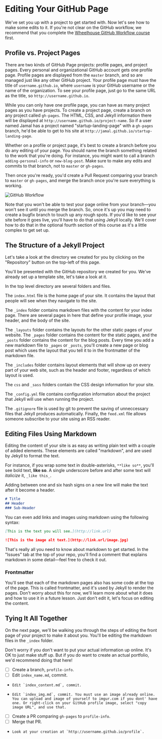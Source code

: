 # Editing Your GitHub Page

We've set you up with a project to get started with. Now let's see how to make some edits to it. If you're not clear on the GitHub workflow, we recommend that you complete the [Wheelhouse GitHub Workflow course](https://learn.wheelhouse.io/events/workflow) first. 

## Profile vs. Project Pages

There are two kinds of GitHub Page projects: profile pages, and project pages. Every personal and organizational GitHub account gets one profile page. Profile pages are displayed from the `master` branch, and so are managed just like any other GitHub project. Your profile page must have the title of `username.github.io`, where `username` is your GitHub username or the name of the organization. To see your profile page, just go to the same URL as the title, so `http://username.github.io`.

While you can only have one profile page, you can have as many project pages as you have projects. To create a project page, create a branch on any project called `gh-pages`. The HTML, CSS, and Jekyll information there will be displayed at `http://username.github.io/project-name`. So if a user named Jamal has a project named "startup-landing-page" with a `gh-pages` branch, he'd be able to get to his site at `http://jamal.github.io/startup-landing-page`.

Whether on a profile or project page, it's best to create a branch before you do any editing of your page. You should name the branch something related to the work that you're doing. For instance, you might want to call a branch `adding-personal-info` or `new-blog-post`. Make sure to make any edits and commits to that branch, not to `master` or `gh-pages`. 

Then once you're ready, you'd create a Pull Request comparing your branch to `master` or `gh-pages`, and merge the branch once you're sure everything is working.

![GitHub Workflow](https://github.com/wheelhouse/curriculum-patchwork/github-flow.png)

Note that you won't be able to test your page online from your branch—you won't see it until you merge the branch. So, once it's up you may need to create a bugfix branch to touch up any rough spots. If you'd like to see your site before it goes live, you'll have to do that using Jekyll locally. We'll cover how to do that in the optional fourth section of this course as it's a little complex to get set up.


## The Structure of a Jekyll Project
Let's take a look at the directory we created for you by clicking on the "Repository" button on the top-left of this page.

You'll be presented with the GitHub repository we created for you. We've already set up a template site, let's take a look at it.

In the top level directory are several folders and files. 

The `index.html` file is the home page of your site. It contains the layout that people will see when they navigate to the site.

The `_index` folder contains markdown files with the content for your index page. There are several pages in here that define your profile image, your header, and the body of the site.

The `_layouts` folder contains the layouts for the other static pages of your website. The `_pages` folder contains the content for the static pages, and the `_posts` folder contains the content for the blog posts. Every time you add a new markdown file to `_pages` or `_posts`, you'll create a new page or blog post which uses the layout that you tell it to in the frontmatter of the markdown file.

The `_includes` folder contains layout elements that will show up on every part of your web site, such as the header and footer, regardless of which layout is used.

The `css` and `_sass` folders contain the CSS design information for your site. 

The `_config.yml` file contains configuration information about the project that Jekyll will use when running the project.

The `.gitignore` file is used by git to prevent the saving of unneccessary files that Jekyll produces automatically. Finally, the `feed.xml` file allows someone subscribe to your site using an RSS reader.


## Editing Files Using Markdown
Editing the content of your site is as easy as writing plain text with a couple of added elements. These elements are called "markdown", and are used by Jekyll to format the text. 

For instance, if you wrap some text in double-asterisks, `**like so**`, you'll see bold text, **like so**. A single underscore before and after some text will _italicize_ it, `_like this_`.

Adding between one and six hash signs on a new line will make the text after it become a header.

```markdown
# Title
## Header
### Sub-Header
```

You can even add links and images using markdown using the following syntax:

```markdown
[This is the text you will see.](http://link.url)

![This is the image alt text.](http://link.url/image.jpg)
```

That's really all you need to know about markdown to get started. In the "Issues" tab at the top of your repo, you'll find a comment that explains markdown in some detail—feel free to check it out.

### Frontmatter

You'll see that each of the markdown pages also has some code at the top of the page. This is called frontmatter, and it's used by Jekyll to render the pages. Don't worry about this for now, we'll learn more about what it does and how to use it in a future lesson. Just don't edit it, let's focus on editing the content.


## Tying It All Together

On the next page, we'll be walking you through the steps of editing the front page of your project to make it about you. You'll be editing the markdown files in the `_index` folder. 

Don't worry if you don't want to put your actual information up online. It's OK to just make stuff up. But if you do want to create an actual portfolio, we'd recommend doing that here!

- [ ] Create a branch, `profile-info`.
- [ ] Edit `index_name.md`, commit.
-     Edit `index_content.md`, commit.
-     Edit `index_img.md`, commit. You must use an image already online. You can upload and image of yourself to imgur.com if you dont' have one. Or right-click on your GitHub profile image, select "copy image URL", and use that.
- [ ] Create a PR comparing `gh-pages` to `profile-info`.
- [ ] Merge that PR.
-     Look at your creation at `http://username.github.io/profile`.